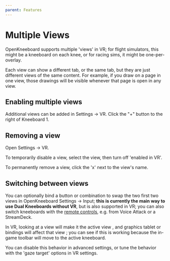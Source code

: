 ```yaml
---
parent: Features
---
```


# Multiple Views

OpenKneeboard supports multiple 'views' in VR; for flight simulators, this might be a kneeboard on each knee, or for racing sims, it might be one-per-overlay.

Each view can show a different tab, or the same tab, but they are just different views of the same content. For example, if you draw on a page in one view, those drawings will be visible whenever that page is open in any view.

## Enabling multiple views

Additional views can be added in Settings -> VR. Click the "+" button to the right of Kneeboard 1.

## Removing a view

Open Settings -> VR.

To temporarily disable a view, select the view, then turn off 'enabled in VR'.

To permanently remove a view, click the 'x' next to the view's name.


## Switching between views

You can optionally bind a button or combination to swap the two first two views in OpenKneeboard Settings -> Input; **this is currently the main way to use Dual Kneeboards without VR**, but is also supported in VR; you can also switch kneeboards with the [remote controls](../features/remote-controls.md), e.g. from Voice Attack or a StreamDeck.

In VR, looking at a view will make it the active view , and graphics tablet or bindings will affect that view ; you can see if this is working because the in-game toolbar will move to the active kneeboard.

You can disable this behavior in advanced settings, or tune the behavior with the 'gaze target' options in VR settings.